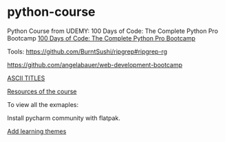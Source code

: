 # python-course
Python Course from UDEMY:  100 Days of Code: The Complete Python Pro Bootcamp
[100 Days of Code: The Complete Python Pro Bootcamp](https://www.udemy.com/course/100-days-of-code/?couponCode=ST8MT40924)

Tools: https://github.com/BurntSushi/ripgrep#ripgrep-rg


https://github.com/angelabauer/web-development-bootcamp


[ASCII TITLES](http://patorjk.com/software/taag/#p=display&f=Graffiti&t=Type%20Something%20)


[Resources of the course](https://github.com/mschwarzmueller/angular-complete-guide-course-resources)


To view all the exmaples:

Install pycharm community with flatpak.

[Add learning themes](https://www.udemy.com/course/100-days-of-code/learn/lecture/45090307#overview)
